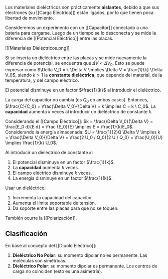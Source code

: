 Los materiales dieléctricos son prácticamente **aislantes**, debido a que sus electrones (su [[Carga Eléctrica]]) están ligados, por lo que tienen poca libertad de movimiento.

Consideremos un experimento con un [[Capacitor]] conectado a una batería para cargarse. Luego de un tiempo se lo desconecta y se mide la diferencia de [[Potencial Eléctrico]] entre las placas.

![[Materiales Dieléctricos.png]]

Si se inserta un dieléctrico entre las placas y se mide nuevamente la diferencia de potencial, se encuentra que $\Delta V \lt \Delta V_0$. Esto se puede expresar como $\Delta V_0 = k \Delta V \implies \Delta V = \frac{1}{k} \Delta V_0$, siendo $k > 1$ la **constante dieléctrica**, que depende del material, de la temperatura, y del campo eléctrico.

El potencial disminuye en un factor $\frac{1}{k}$ al introducir el dieléctrico.

La carga del capacitor no cambia (es $Q_0$ en ambos casos). Entonces, $\frac{C}{C_0} = \frac{\Delta V_0}{\Delta V} = k \implies C = k \ C_0$. La **capacidad** aumenta $k$ veces al introducir un dieléctrico de constante $k$.

Considerando el [[Campo Eléctrico]]: $k = \frac{\Delta V_0}{\Delta V} = \frac{E_0 d}{E d} = \frac {E_0}{E} \implies E = \frac{1}{k}E_0$. Considerando la energía almacenada: $U = \frac{1}{2}Q \Delta V \implies k = \frac{\Delta V_0}{\Delta V} = \frac{2 U_0 / Q_0}{2 U / Q_0} = \frac{U_0}{U} \implies \frac{1}{k} U_0$.

Al introducir un dieléctrico de constante $k$:

1. El potencial disminuye en un factor $\frac{1}{k}$.
2. La **capacidad** aumenta $k$ veces.
3. El campo eléctrico disminuye $k$ veces.
4. La energía disminuye en un factor $\frac{1}{k}$.

Usar un dieléctrico:

1. Incrementa la capacidad del capacitor.
2. Aumenta el límite soportable de tensión.
3. Da soporte entre las placas para que no se toquen.

También ocurre la [[Polarización]].

## Clasificación

En base al concepto del [[Dipolo Eléctrico]]:

1. **Dieléctrico No Polar**: su momento dipolar no es permanente. Las moléculas son simétricas.
2. **Dieléctrico Polar**: su momento dipolar es permanente. Los centros de carga no coinciden (esto es una asimetría).
